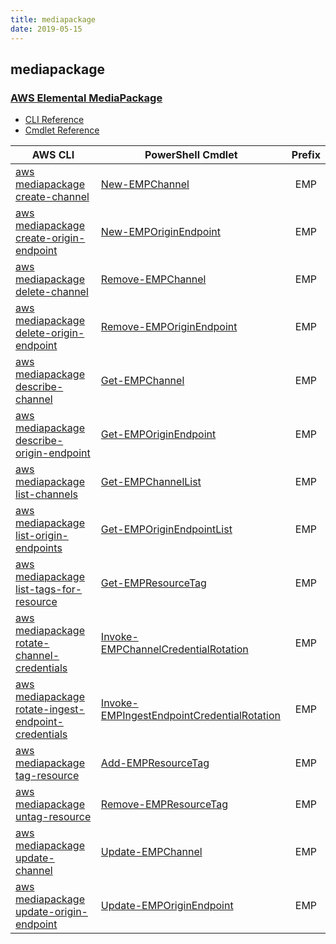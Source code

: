 ```yaml
---
title: mediapackage
date: 2019-05-15
---
```


## mediapackage

### [AWS Elemental MediaPackage](https://aws.amazon.com/mediapackage/)

* [CLI Reference](https://docs.aws.amazon.com/cli/latest/reference/mediapackage/index.html)
* [Cmdlet Reference](https://docs.aws.amazon.com/powershell/latest/reference/items/AWS_Elemental_MediaPackage_cmdlets.html)

|AWS CLI|PowerShell Cmdlet|Prefix|
|----|----|:--:|
|[aws mediapackage create-channel](https://docs.aws.amazon.com/cli/latest/reference/mediapackage/create-channel.html)|[New-EMPChannel](https://docs.aws.amazon.com/powershell/latest/reference/items/New-EMPChannel.html)|EMP|
|[aws mediapackage create-origin-endpoint](https://docs.aws.amazon.com/cli/latest/reference/mediapackage/create-origin-endpoint.html)|[New-EMPOriginEndpoint](https://docs.aws.amazon.com/powershell/latest/reference/items/New-EMPOriginEndpoint.html)|EMP|
|[aws mediapackage delete-channel](https://docs.aws.amazon.com/cli/latest/reference/mediapackage/delete-channel.html)|[Remove-EMPChannel](https://docs.aws.amazon.com/powershell/latest/reference/items/Remove-EMPChannel.html)|EMP|
|[aws mediapackage delete-origin-endpoint](https://docs.aws.amazon.com/cli/latest/reference/mediapackage/delete-origin-endpoint.html)|[Remove-EMPOriginEndpoint](https://docs.aws.amazon.com/powershell/latest/reference/items/Remove-EMPOriginEndpoint.html)|EMP|
|[aws mediapackage describe-channel](https://docs.aws.amazon.com/cli/latest/reference/mediapackage/describe-channel.html)|[Get-EMPChannel](https://docs.aws.amazon.com/powershell/latest/reference/items/Get-EMPChannel.html)|EMP|
|[aws mediapackage describe-origin-endpoint](https://docs.aws.amazon.com/cli/latest/reference/mediapackage/describe-origin-endpoint.html)|[Get-EMPOriginEndpoint](https://docs.aws.amazon.com/powershell/latest/reference/items/Get-EMPOriginEndpoint.html)|EMP|
|[aws mediapackage list-channels](https://docs.aws.amazon.com/cli/latest/reference/mediapackage/list-channels.html)|[Get-EMPChannelList](https://docs.aws.amazon.com/powershell/latest/reference/items/Get-EMPChannelList.html)|EMP|
|[aws mediapackage list-origin-endpoints](https://docs.aws.amazon.com/cli/latest/reference/mediapackage/list-origin-endpoints.html)|[Get-EMPOriginEndpointList](https://docs.aws.amazon.com/powershell/latest/reference/items/Get-EMPOriginEndpointList.html)|EMP|
|[aws mediapackage list-tags-for-resource](https://docs.aws.amazon.com/cli/latest/reference/mediapackage/list-tags-for-resource.html)|[Get-EMPResourceTag](https://docs.aws.amazon.com/powershell/latest/reference/items/Get-EMPResourceTag.html)|EMP|
|[aws mediapackage rotate-channel-credentials](https://docs.aws.amazon.com/cli/latest/reference/mediapackage/rotate-channel-credentials.html)|[Invoke-EMPChannelCredentialRotation](https://docs.aws.amazon.com/powershell/latest/reference/items/Invoke-EMPChannelCredentialRotation.html)|EMP|
|[aws mediapackage rotate-ingest-endpoint-credentials](https://docs.aws.amazon.com/cli/latest/reference/mediapackage/rotate-ingest-endpoint-credentials.html)|[Invoke-EMPIngestEndpointCredentialRotation](https://docs.aws.amazon.com/powershell/latest/reference/items/Invoke-EMPIngestEndpointCredentialRotation.html)|EMP|
|[aws mediapackage tag-resource](https://docs.aws.amazon.com/cli/latest/reference/mediapackage/tag-resource.html)|[Add-EMPResourceTag](https://docs.aws.amazon.com/powershell/latest/reference/items/Add-EMPResourceTag.html)|EMP|
|[aws mediapackage untag-resource](https://docs.aws.amazon.com/cli/latest/reference/mediapackage/untag-resource.html)|[Remove-EMPResourceTag](https://docs.aws.amazon.com/powershell/latest/reference/items/Remove-EMPResourceTag.html)|EMP|
|[aws mediapackage update-channel](https://docs.aws.amazon.com/cli/latest/reference/mediapackage/update-channel.html)|[Update-EMPChannel](https://docs.aws.amazon.com/powershell/latest/reference/items/Update-EMPChannel.html)|EMP|
|[aws mediapackage update-origin-endpoint](https://docs.aws.amazon.com/cli/latest/reference/mediapackage/update-origin-endpoint.html)|[Update-EMPOriginEndpoint](https://docs.aws.amazon.com/powershell/latest/reference/items/Update-EMPOriginEndpoint.html)|EMP|

